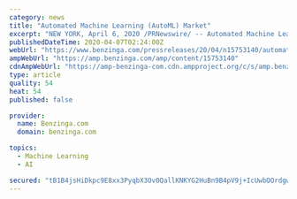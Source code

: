 ```yaml
---
category: news
title: "Automated Machine Learning (AutoML) Market"
excerpt: "NEW YORK, April 6, 2020 /PRNewswire/ -- Automated Machine Learning (AutoML) Market Research Report: By Offering (Platform, Service), Deployment Type (On-Premises, Cloud), Enterprise Size (Large ..."
publishedDateTime: 2020-04-07T02:24:00Z
webUrl: "https://www.benzinga.com/pressreleases/20/04/n15753140/automated-machine-learning-automl-market"
ampWebUrl: "https://amp.benzinga.com/amp/content/15753140"
cdnAmpWebUrl: "https://amp-benzinga-com.cdn.ampproject.org/c/s/amp.benzinga.com/amp/content/15753140"
type: article
quality: 54
heat: 54
published: false

provider:
  name: Benzinga.com
  domain: benzinga.com

topics:
  - Machine Learning
  - AI

secured: "tB1B4jsHiDkpc9E8xx3PyqbX3Ov0QallKNKYG2HuBn9B4pV9j+IcUwbOOrdgwX9YUVjbJ48LSljrPhxHlbTZsy/vEMGIe0X/krVXIZCRWQJIm2TuD2MVcYSfCA4eQnRGBZPah/Snh7be4qGKdFFb0kVTS25IQ7fByP1d0GGkggbZDKvBVhIiir/6D/Fx1Hgg6wbW5ls6hgyP2gD9qpehx2tot1aUEksOcpXKsK09Lu+9neoCsf3yIRYi8IAfhJEPLaR7FtgEXrn2XF0x2Q+9nW+/VXzysaGqJCEiwV4WVt27NMhTcaE2vUGmJB7mylsD;wj/GQh2UwKoy6A2qx+pa9w=="
---
```


